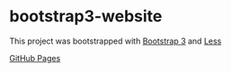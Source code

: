 # bootstrap3-website
This project was bootstrapped with [Bootstrap 3](https://getbootstrap.com/docs/3.3/) and [Less](http://lesscss.org/)

[GitHub Pages](https://snessie.github.io/bootstrap3-website/)


